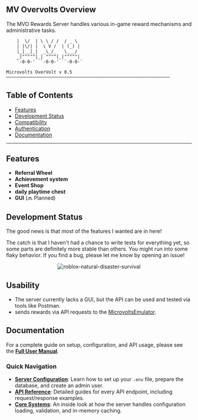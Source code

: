 
## MV Overvolts Overview

The MVO Rewards Server handles various in-game reward mechanisms and administrative tasks.
```
    |  \/  | \ \ / /  / _ \  
    | |\/| |  \ V /  | (_) | 
    |_|__|_|  _\_/_   \___/  
    _|"""""|_| """"|_|"""""| 
    `-0-0-'  `-0-0-'  `-0-0-` 
    
Microvolts OverVolt v 0.5
──────────────────────────────────────────────────────────────
```



## Table of Contents

- [Features](#features)
- [Development Status](#development-status)
- [Compatibility](#compatibility)
- [Authentication](#authentication)
- [Documentation](#documentation)

---

## Features
- **Referral Wheel** 
- **Achievement system** 
- **Event Shop** 
- **daily playtime chest**
- **GUI** (🔜 Planned)

## Development Status
The good news is that most of the features I wanted are in here!

The catch is that I haven't had a chance to write tests for everything yet, so some parts are definitely more stable than others. You might run into some flaky behavior. If you find a bug, please let me know by opening an issue! 
<p align="center">
  <img src="https://github.com/user-attachments/assets/a1a6fcfd-27ed-4771-b8ab-0adb7982f6b6" alt="roblox-natural-disaster-survival" />
</p>


## Usability
- The server currently lacks a GUI, but the API can be used and tested via tools like Postman.
- sends rewards via API requests to the [MicrovoltsEmulator](https://github.com/SoWeBegin/MicrovoltsEmulator).



## Documentation

For a complete guide on setup, configuration, and API usage, please see the **[Full User Manual](./docs/README.md)**.

### Quick Navigation

*   **[Server Configuration](./docs/configuration/README.md)**: Learn how to set up your `.env` file, prepare the database, and create an admin user.
*   **[API Reference](./docs/api-reference/README.md)**: Detailed guides for every API endpoint, including request/response examples.
*   **[Core Systems](./docs/core-systems/README.md)**: An inside look at how the server handles configuration loading, validation, and in-memory caching.

